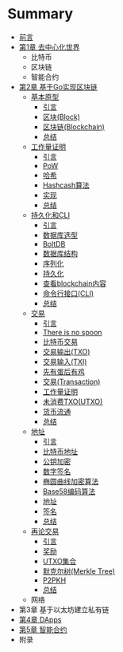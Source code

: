# Summary

* [前言](README.md)
* [第1章 去中心化世界](di-1-zhang-bi-te-bi-3001-qu-kuai-lian-3001-zhi-neng-he-yue.md)
  * 比特币
  * 区块链
  * 智能合约
* [第2章 基于Go实现区块链](chapter1.md)
  * [基本原型](chapter1/ji-ben-yuan-xing.md)
    * [引言](chapter1/ji-ben-yuan-xing/yin-yan.md)
    * [区块\(Block\)](chapter1/ji-ben-yuan-xing/qu-kuai-ff08-block.md)
    * [区块链\(Blockchain\)](chapter1/ji-ben-yuan-xing/qu-kuai-lian-ff08-blockchain.md)
    * [总结](chapter1/ji-ben-yuan-xing/zong-jie.md)
  * [工作量证明](chapter1/gong-zuo-liang-zheng-ming.md)
    * [引言](chapter1/gong-zuo-liang-zheng-ming/yin-yan.md)
    * [PoW](chapter1/gong-zuo-liang-zheng-ming/pow.md)
    * [哈希](chapter1/gong-zuo-liang-zheng-ming/ha-xi.md)
    * [Hashcash算法](chapter1/gong-zuo-liang-zheng-ming/hashcashsuan-fa.md)
    * [实现](chapter1/gong-zuo-liang-zheng-ming/shi-xian.md)
    * [总结](chapter1/gong-zuo-liang-zheng-ming/zong-jie.md)
  * [持久化和CLI](chapter1/chi-jiu-hua-he-cli.md)
    * [引言](chapter1/chi-jiu-hua-he-cli/yin-yan.md)
    * [数据库选型](chapter1/chi-jiu-hua-he-cli/shu-ju-ku-xuan-xing.md)
    * [BoltDB](chapter1/chi-jiu-hua-he-cli/boltdb.md)
    * [数据库结构](chapter1/chi-jiu-hua-he-cli/shu-ju-ku-jie-gou.md)
    * [序列化](chapter1/chi-jiu-hua-he-cli/xu-lie-hua.md)
    * [持久化](chapter1/chi-jiu-hua-he-cli/chi-jiu-hua.md)
    * [查看blockchain内容](chapter1/chi-jiu-hua-he-cli/cha-kan-blockchain-nei-rong.md)
    * [命令行接口\(CLI\)](chapter1/chi-jiu-hua-he-cli/ming-ling-xing-jie-kou-ff08-cli.md)
    * [总结](chapter1/chi-jiu-hua-he-cli/zong-jie.md)
  * [交易](chapter1/jiao-yi.md)
    * [引言](chapter1/jiao-yi/yin-yan.md)
    * [There is no spoon](chapter1/jiao-yi/there-is-no-spoon.md)
    * [比特币交易](chapter1/jiao-yi/bi-te-bi-jiao-yi.md)
    * [交易输出\(TXO\)](chapter1/jiao-yi/jiao-yi-shu-51fa28-txo.md)
    * [交易输入\(TXI\)](chapter1/jiao-yi/jiao-yi-shu-516528-txi.md)
    * [先有蛋后有鸡](chapter1/jiao-yi/xian-you-dan-hou-you-ji.md)
    * [交易\(Transaction\)](chapter1/jiao-yi/jiao-yi-guo-cheng.md)
    * [工作量证明](chapter1/jiao-yi/gong-zuo-liang-zheng-ming.md)
    * [未消费TXO\(UTXO\)](chapter1/jiao-yi/wei-xiao-fei-txo-utxo.md)
    * [货币流通](chapter1/jiao-yi/huo-bi-liu-tong.md)
    * [总结](chapter1/jiao-yi/zong-jie.md)
  * [地址](chapter1/di-zhi.md)
    * [引言](chapter1/di-zhi/yin-yan.md)
    * [比特币地址](chapter1/di-zhi/bi-te-bi-di-zhi.md)
    * [公钥加密](chapter1/di-zhi/gong-yao-jia-mi.md)
    * [数字签名](chapter1/di-zhi/shu-zi-qian-ming.md)
    * [椭圆曲线加密算法](chapter1/di-zhi/tuo-yuan-qu-xian-jia-mi-suan-fa.md)
    * [Base58编码算法](chapter1/di-zhi/base58bian-ma-suan-fa.md)
    * [地址](chapter1/di-zhi/di-zhi.md)
    * [签名](chapter1/di-zhi/qian-ming.md)
    * [总结](chapter1/di-zhi/zong-jie.md)
  * [再论交易](chapter1/zai-tan-jiao-yi.md)
    * [引言](chapter1/zai-tan-jiao-yi/yin-yan.md)
    * [奖励](chapter1/zai-tan-jiao-yi/jiang-li.md)
    * [UTXO集合](chapter1/zai-tan-jiao-yi/utxoji-he.md)
    * [默克尔树\(Merkle Tree\)](chapter1/zai-tan-jiao-yi/mo-ke-er681128-merkle-tree.md)
    * [P2PKH](chapter1/zai-tan-jiao-yi/p2pkh.md)
    * [总结](chapter1/zai-tan-jiao-yi/zong-jie.md)
  * 网络
* 第3章 基于以太坊建立私有链
* [第4章 DApps](di-4-zhang-dapps.md)
* [第5章 智能合约](di-5-zhang-zhi-neng-he-yue.md)
* 附录

